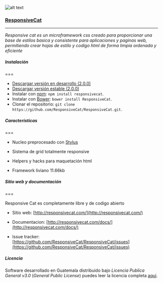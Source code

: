 ![alt text](http://cdn.ldonis.net/assets/logos/responsivecat/rcat-logo-notext-200.png "ResponsiveCat logo")

### [ResponsiveCat](http://responsivecat.com/)
---
*Responsive cat es un microframework css creado para proporcionar una base de estilos basica y consistente para aplicaciones y paginas web, permitiendo crear hojas de estilo y codigo html de forma limpia ordenada y eficiente*


##### Instalación
===
* [Descargar versión en desarrollo (2.0.0)](https://github.com/ResponsiveCat/ResponsiveCat/archive/master.zip)
* [Descargar versión estable (2.0.0)](https://github.com/ResponsiveCat/ResponsiveCat/archive/2.0.0.zip)
* Instalar con [npm](https://www.npmjs.com): `npm install responsivecat`.
* Instalar con [Bower](http://bower.io): `bower install ResponsiveCat`.
* Clonar el repositorio: `git clone https://github.com/ResponsiveCat/ResponsiveCat.git`.

##### Caracteristicas
===

* Nucleo preprocesado con [Stylus](http://stylus-lang.com/)

* Sistema de grid totalmente responsive

* Helpers y hacks para maquetación html

* Framework liviano 11.66kb

##### Sitio web y documentación
===

Responsive Cat es completamente libre y de codigo abierto

* Sitio web: [http://responsivecat.com/](http://responsivecat.com/)

* Documentacion: [http://responsivecat.com/docs/](http://responsivecat.com/docs/)

* Issue tracker: [https://github.com/ResponsiveCat/ResponsiveCat/issues](https://github.com/ResponsiveCat/ResponsiveCat/issues)


##### Licencia

Software desarrollado en Guatemala distribuido bajo *Licencia Publica General v3.0* (*General Public License*)  puedes leer la licencia completa [aqui](https://github.com/ResponsiveCat/ResponsiveCat/blob/master/LICENSE).
